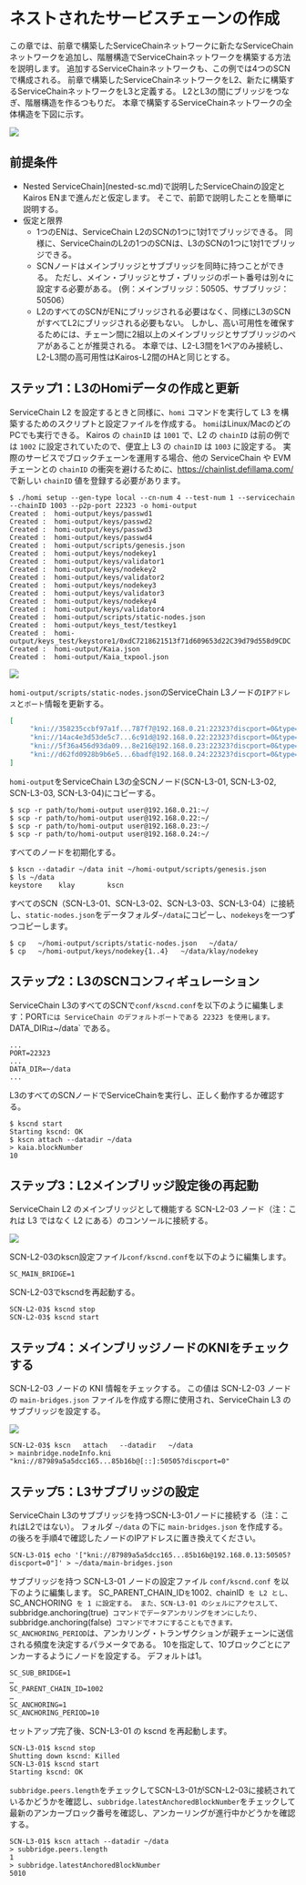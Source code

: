 # ネストされたサービスチェーンの作成

この章では、前章で構築したServiceChainネットワークに新たなServiceChainネットワークを追加し、階層構造でServiceChainネットワークを構築する方法を説明します。 追加するServiceChainネットワークも、この例では4つのSCNで構成される。 前章で構築したServiceChainネットワークをL2、新たに構築するServiceChainネットワークをL3と定義する。 L2とL3の間にブリッジをつなぎ、階層構造を作るつもりだ。 本章で構築するServiceChainネットワークの全体構造を下図に示す。

![](/img/nodes/sc-nestedsc-arch.png)

## 前提条件<a id="prerequisites"></a>

- Nested ServiceChain](nested-sc.md)で説明したServiceChainの設定とKairos ENまで進んだと仮定します。 そこで、前節で説明したことを簡単に説明する。
- 仮定と限界
   - 1つのENは、ServiceChain L2のSCNの1つに1対1でブリッジできる。 同様に、ServiceChainのL2の1つのSCNは、L3のSCNの1つに1対1でブリッジできる。
   - SCNノードはメインブリッジとサブブリッジを同時に持つことができる。 ただし、メイン・ブリッジとサブ・ブリッジのポート番号は別々に設定する必要がある。 (例：メインブリッジ：50505、サブブリッジ：50506）
   - L2のすべてのSCNがENにブリッジされる必要はなく、同様にL3のSCNがすべてL2にブリッジされる必要もない。 しかし、高い可用性を確保するためには、チェーン間に2組以上のメインブリッジとサブブリッジのペアがあることが推奨される。 本章では、L2-L3間を1ペアのみ接続し、L2-L3間の高可用性はKairos-L2間のHAと同じとする。

## ステップ1：L3のHomiデータの作成と更新<a id="step-1-create-and-update-homi"></a>

ServiceChain L2 を設定するときと同様に、`homi` コマンドを実行して L3 を構築するためのスクリプトと設定ファイルを作成する。 `homi`はLinux/MacのどのPCでも実行できる。 Kairos の `chainID` は `1001` で、L2 の `chainID` は前の例では `1002` に設定されていたので、便宜上 L3 の `chainID` は `1003` に設定する。 実際のサービスでブロックチェーンを運用する場合、他の ServiceChain や EVM チェーンとの `chainID` の衝突を避けるために、https://chainlist.defillama.com/ で新しい `chainID` 値を登録する必要があります。

```console
$ ./homi setup --gen-type local --cn-num 4 --test-num 1 --servicechain --chainID 1003 --p2p-port 22323 -o homi-output
Created :  homi-output/keys/passwd1
Created :  homi-output/keys/passwd2
Created :  homi-output/keys/passwd3
Created :  homi-output/keys/passwd4
Created :  homi-output/scripts/genesis.json
Created :  homi-output/keys/nodekey1
Created :  homi-output/keys/validator1
Created :  homi-output/keys/nodekey2
Created :  homi-output/keys/validator2
Created :  homi-output/keys/nodekey3
Created :  homi-output/keys/validator3
Created :  homi-output/keys/nodekey4
Created :  homi-output/keys/validator4
Created :  homi-output/scripts/static-nodes.json
Created :  homi-output/keys_test/testkey1
Created :  homi-output/keys_test/keystore1/0xdC7218621513f71d609653d22C39d79d558d9CDC
Created :  homi-output/Kaia.json
Created :  homi-output/Kaia_txpool.json
```

![](/img/nodes/sc-nestedsc-ip.png)

`homi-output/scripts/static-nodes.json`のServiceChain L3ノードの`IPアドレス`と`ポート`情報を更新する。

```json
[
     "kni://358235ccbf97a1f...787f7@192.168.0.21:22323?discport=0&type=cn",
     "kni://14ac4e3d53de5c7...6c91d@192.168.0.22:22323?discport=0&type=cn",
     "kni://5f36a456d93da09...8e216@192.168.0.23:22323?discport=0&type=cn",
     "kni://d62fd0928b9b6e5...6badf@192.168.0.24:22323?discport=0&type=cn"
]
```

`homi-output`をServiceChain L3の全SCNノード(SCN-L3-01, SCN-L3-02, SCN-L3-03, SCN-L3-04)にコピーする。

```console
$ scp -r path/to/homi-output user@192.168.0.21:~/ 
$ scp -r path/to/homi-output user@192.168.0.22:~/ 
$ scp -r path/to/homi-output user@192.168.0.23:~/ 
$ scp -r path/to/homi-output user@192.168.0.24:~/ 
```

すべてのノードを初期化する。

```console
$ kscn --datadir ~/data init ~/homi-output/scripts/genesis.json
$ ls ~/data
keystore	klay		kscn
```

すべてのSCN（SCN-L3-01、SCN-L3-02、SCN-L3-03、SCN-L3-04）に接続し、`static-nodes.json`をデータフォルダ`~/data`にコピーし、`nodekeys`を一つずつコピーします。

```console
$ cp   ~/homi-output/scripts/static-nodes.json   ~/data/
$ cp   ~/homi-output/keys/nodekey{1..4}   ~/data/klay/nodekey
```

## ステップ2：L3のSCNコンフィギュレーション<a id="step-2-scn-configuration"></a>

ServiceChain L3のすべてのSCNで`conf/kscnd.conf`を以下のように編集します：PORT`には ServiceChain のデフォルトポートである 22323 を使用します。`DATA_DIR`は`~/data\` である。

```
...
PORT=22323
...
DATA_DIR=~/data
...
```

L3のすべてのSCNノードでServiceChainを実行し、正しく動作するか確認する。

```console
$ kscnd start
Starting kscnd: OK
$ kscn attach --datadir ~/data
> kaia.blockNumber
10
```

## ステップ3：L2メインブリッジ設定後の再起動<a id="step-3-restart-after-setting-L2-main-bridge"></a>

ServiceChain L2 のメインブリッジとして機能する SCN-L2-03 ノード（注：これは L3 ではなく L2 にある）のコンソールに接続する。

![](/img/nodes/sc-nestedsc-id.png)

SCN-L2-03のkscn設定ファイル`conf/kscnd.conf`を以下のように編集します。

```console
SC_MAIN_BRIDGE=1
```

SCN-L2-03でkscndを再起動する。

```console
SCN-L2-03$ kscnd stop
SCN-L2-03$ kscnd start
```

## ステップ4：メインブリッジノードのKNIをチェックする<a id="step-4-check-kni-of-main-bridge-node"></a>

SCN-L2-03 ノードの KNI 情報をチェックする。 この値は SCN-L2-03 ノードの `main-bridges.json` ファイルを作成する際に使用され、ServiceChain L3 のサブブリッジを設定する。

![](/img/nodes/sc-nestedsc-nodeinfo.png)

```console
SCN-L2-03$ kscn   attach   --datadir   ~/data
> mainbridge.nodeInfo.kni
"kni://87989a5a5dcc165...85b16b@[::]:50505?discport=0"
```

## ステップ5：L3サブブリッジの設定<a id="step-5-configure-l3-sub-bridge"></a>

ServiceChain L3のサブブリッジを持つSCN-L3-01ノードに接続する（注：これはL2ではない）。 フォルダ `~/data` の下に `main-bridges.json` を作成する。 の後ろを手順4で確認したノードのIPアドレスに置き換えてください。

```console
SCN-L3-01$ echo '["kni://87989a5a5dcc165...85b16b@192.168.0.13:50505?discport=0"]' > ~/data/main-bridges.json
```

サブブリッジを持つ SCN-L3-01 ノードの設定ファイル `conf/kscnd.conf` を以下のように編集します。 SC_PARENT_CHAIN_ID`を`1002`、`chainID` を L2 とし、`SC_ANCHORING` を 1 に設定する。 また、SCN-L3-01 のシェルにアクセスして、`subbridge.anchoring(true)` コマンドでデータアンカリングをオンにしたり、`subbridge.anchoring(false)` コマンドでオフにすることもできます。 SC_ANCHORING_PERIOD`は、アンカリング・トランザクションが親チェーンに送信される頻度を決定するパラメータである。 10を指定して、10ブロックごとにアンカーするようにノードを設定する。 デフォルトは1。

```console
SC_SUB_BRIDGE=1
…
SC_PARENT_CHAIN_ID=1002
…
SC_ANCHORING=1
SC_ANCHORING_PERIOD=10
```

セットアップ完了後、SCN-L3-01 の kscnd を再起動します。

```console
SCN-L3-01$ kscnd stop
Shutting down kscnd: Killed
SCN-L3-01$ kscnd start
Starting kscnd: OK
```

`subbridge.peers.length`をチェックしてSCN-L3-01がSCN-L2-03に接続されているかどうかを確認し、`subbridge.latestAnchoredBlockNumber`をチェックして最新のアンカーブロック番号を確認し、アンカーリングが進行中かどうかを確認する。

```console
SCN-L3-01$ kscn attach --datadir ~/data
> subbridge.peers.length
1
> subbridge.latestAnchoredBlockNumber
5010
```

